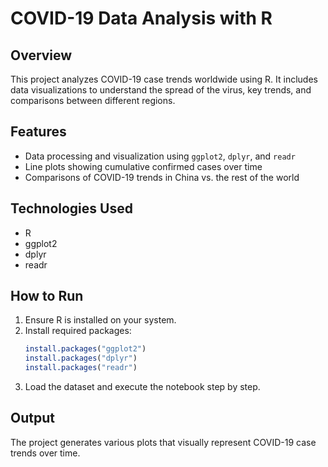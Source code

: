 # COVID-19 Data Analysis with R

## Overview
This project analyzes COVID-19 case trends worldwide using R. It includes data visualizations to understand the spread of the virus, key trends, and comparisons between different regions.

## Features
- Data processing and visualization using `ggplot2`, `dplyr`, and `readr`
- Line plots showing cumulative confirmed cases over time
- Comparisons of COVID-19 trends in China vs. the rest of the world

## Technologies Used
- R
- ggplot2
- dplyr
- readr

## How to Run
1. Ensure R is installed on your system.
2. Install required packages:
   ```r
   install.packages("ggplot2")
   install.packages("dplyr")
   install.packages("readr")
   ```
3. Load the dataset and execute the notebook step by step.

## Output
The project generates various plots that visually represent COVID-19 case trends over time.
